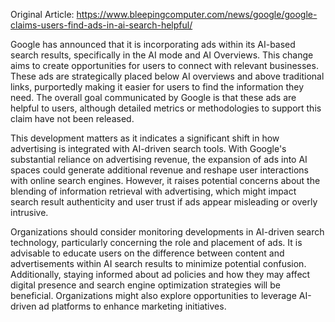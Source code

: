 Original Article: https://www.bleepingcomputer.com/news/google/google-claims-users-find-ads-in-ai-search-helpful/

Google has announced that it is incorporating ads within its AI-based search results, specifically in the AI mode and AI Overviews. This change aims to create opportunities for users to connect with relevant businesses. These ads are strategically placed below AI overviews and above traditional links, purportedly making it easier for users to find the information they need. The overall goal communicated by Google is that these ads are helpful to users, although detailed metrics or methodologies to support this claim have not been released.

This development matters as it indicates a significant shift in how advertising is integrated with AI-driven search tools. With Google's substantial reliance on advertising revenue, the expansion of ads into AI spaces could generate additional revenue and reshape user interactions with online search engines. However, it raises potential concerns about the blending of information retrieval with advertising, which might impact search result authenticity and user trust if ads appear misleading or overly intrusive.

Organizations should consider monitoring developments in AI-driven search technology, particularly concerning the role and placement of ads. It is advisable to educate users on the difference between content and advertisements within AI search results to minimize potential confusion. Additionally, staying informed about ad policies and how they may affect digital presence and search engine optimization strategies will be beneficial. Organizations might also explore opportunities to leverage AI-driven ad platforms to enhance marketing initiatives.